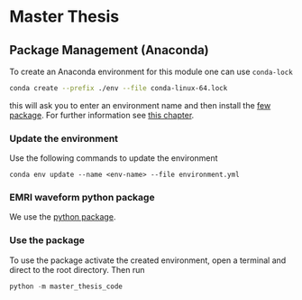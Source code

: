 # Master Thesis

## Package Management (Anaconda)

To create an Anaconda environment for this module one can use `conda-lock`

```bash
conda create --prefix ./env --file conda-linux-64.lock
```

this will ask you to enter an environment name and then install the [few package](https://bhptoolkit.org/FastEMRIWaveforms/html/index.html). For further information see [this chapter](#emri-waveform-python-package).

### Update the environment

Use the following commands to update the environment

```terminal
conda env update --name <env-name> --file environment.yml
```

### EMRI waveform python package

We use the [python package](https://bhptoolkit.org/FastEMRIWaveforms/html/index.html).

### Use the package

To use the package activate the created environment, open a terminal and direct to the root directory. Then run

```Python
python -m master_thesis_code
```

